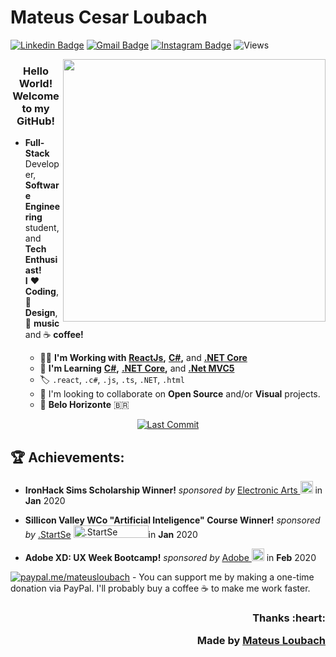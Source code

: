 # Mateus Cesar Loubach
[![Linkedin Badge](https://img.shields.io/badge/-LinkedIn%20-0a66c2?style=flat-square&logo=Linkedin&logoColor=white&link=https://www.linkedin.com/in/mateusloubach/)](https://www.linkedin.com/in/mateusloubach/) 
[![Gmail Badge](https://img.shields.io/badge/-Gmail-ff5e5b?style=flat-square&logo=Gmail&logoColor=white&link=mailto:mateusloubach@hotmail.com)](mailto:mateusloubach@hotmail.com)
[![Instagram Badge](https://img.shields.io/badge/-Instagram%20-ffdc80?style=flat-square&logo=Instagram&logoColor=white&link=https://https://www.instagram.com/matt_lbach/)](https://www.instagram.com/matt_lbach/) 
![Views](https://komarev.com/ghpvc/?username=mateusloubach&style=flat-square&color=00d27f&label=Visitors)
<!--[![Behance Badge](https://img.shields.io/badge/Behance-0088cc?style=flat-square&logo=Behance&link=https://www.behance.net/mateusloubach)](https://www.behance.net/mateusloubach)-->
<!-- <a href="https://www.linkedin.com/in/mateusloubach/"><img alt="Mateus Loubach" src="https://img.shields.io/badge/-mateusloubach-8257E5?style=flat&logo=Linkedin&logoColor=white" /></a> -->

<!-- back-up img: https://brtechnosoft.com/wp-content/uploads/2019/08/Hiring-manage.gif -->
<!-- back-up img2: https://cdn.dribbble.com/users/1292677/screenshots/6139167/media/5387dc7e035b3efe9d94516044de66a4.gif -->
<img align='right' width=420 src="https://websolutions593.com/wp-content/uploads/2022/05/diseno-web-local-ecuador.gif">

<!-- HEADER -->
<h3 align="center">
     Hello World! <br>Welcome to my GitHub!
</h3>

<!-- ABOUT ME -->
- **Full-Stack** Developer, **Software Engineering** student, and **Tech Enthusiast!** <br>
**I** :heart: **Coding**, :art: **Design**, :musical_note: **music** and :coffee: **coffee!**

  - :man_technologist: **I'm Working with** **[ReactJs](https://reactjs.org/),** **[C#](https://docs.microsoft.com/en-us/dotnet/csharp/),** and **[.NET Core](https://docs.microsoft.com/en-us/aspnet/core/?view=aspnetcore-6.0)**
  - :seedling: **I'm Learning** **[C#](https://docs.microsoft.com/en-us/dotnet/csharp/),** **[.NET Core](https://docs.microsoft.com/en-us/aspnet/core/?view=aspnetcore-6.0),** and **[.Net MVC5]( https://docs.microsoft.com/en-us/aspnet/mvc/overview/getting-started/introduction/getting-started)**
  - :label: `.react`, `.c#`, `.js`, `.ts`, `.NET`, `.html`
  - 🤝 I'm looking to collaborate on **Open Source** and/or **Visual** projects.
  - :round_pushpin: **Belo Horizonte** :brazil:
 
<p align="center">
  <a href="https://github.com/mateusloubach/mateusloubach/commits/main">
    <img alt="Last Commit" src="https://img.shields.io/github/last-commit/mateusloubach/mateusloubach">
  </a>
</p>

## :trophy: Achievements:

- **IronHack Sims Scholarship Winner!**   *sponsored by* <a href="https://www.ea.com/">Electronic Arts </a>
  <img src="https://upload.wikimedia.org/wikipedia/commons/0/0d/Electronic-Arts-Logo.svg" alt="EA" width="20" height="20"/> in **Jan** 2020<br>

- **Sillicon Valley WCo "Artificial Inteligence" Course Winner!**   *sponsored by* <a href="https://www.startse.com/">.StartSe</a>
  <img src="https://login.startse.com/img/startse-logo.svg" alt=".StartSe" width="120" height="20"/>in **Jan** 2020<br>

- **Adobe XD: UX Week Bootcamp!**         *sponsored by* <a href="https://www.adobe.com/">Adobe </a>
  <img src="https://upload.wikimedia.org/wikipedia/commons/thumb/c/c2/Adobe_XD_CC_icon.svg/512px-Adobe_XD_CC_icon.svg.png" alt="AdobeXD" width="20" height="20"/> in **Feb** 2020


[![paypal.me/mateusloubach](https://ionicabizau.github.io/badges/paypal.svg)](https://www.paypal.me/mateusloubach) - You can support me by making a one-time donation via PayPal. I'll probably buy a coffee :coffee: to make me work faster.

<h3 align="right">Thanks :heart:
    
Made by [Mateus Loubach](https://github.com/mateusloubach)

<!--![Profile Views](https://komarev.com/ghpvc/?username=mateusloubach&style=flat-square&color=ffdc80)-->
